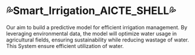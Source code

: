 # 💦Smart_Irrigation_AICTE_SHELL💦   
Our aim to build a predictive model for efficient irrigation management. By leveraging environmental data, the model will optimize water usage in agricultural fields, ensuring sustainability while reducing wastage of water. This System ensure efficient utilization of water.
